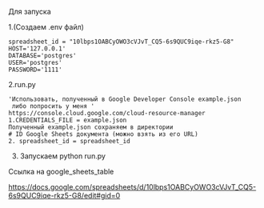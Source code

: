 Для запуска

1.(Создаем .env файл)

    spreadsheet_id = "10lbps1OABCyOWO3cVJvT_CQ5-6s9QUC9iqe-rkz5-G8"
    HOST='127.0.0.1'
    DATABASE='postgres'
    USER='postgres'
    PASSWORD='1111'

2.run.py

    'Использовать, полученный в Google Developer Console example.json 
     либо попросить у меня '
    https://console.cloud.google.com/cloud-resource-manager
    1.CREDENTIALS_FILE = example.json
    Полученный example.json сохраняем в директории 
    # ID Google Sheets документа (можно взять из его URL)
    2. spreadsheet_id = spreadsheet_id

3. Запускаем python run.py

Ссылка на google_sheets_table

https://docs.google.com/spreadsheets/d/10lbps1OABCyOWO3cVJvT_CQ5-6s9QUC9iqe-rkz5-G8/edit#gid=0